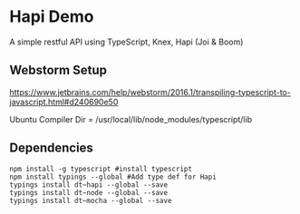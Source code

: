 # Hapi Demo
A simple restful API using TypeScript, Knex, Hapi (Joi & Boom)

## Webstorm Setup 
https://www.jetbrains.com/help/webstorm/2016.1/transpiling-typescript-to-javascript.html#d240690e50 

Ubuntu Compiler Dir = /usr/local/lib/node_modules/typescript/lib
    
## Dependencies 
```
npm install -g typescript #install typescript 
npm install typings --global #Add type def for Hapi 
typings install dt~hapi --global --save
typings install dt~node --global --save
typings install dt~mocha --global --save
```
